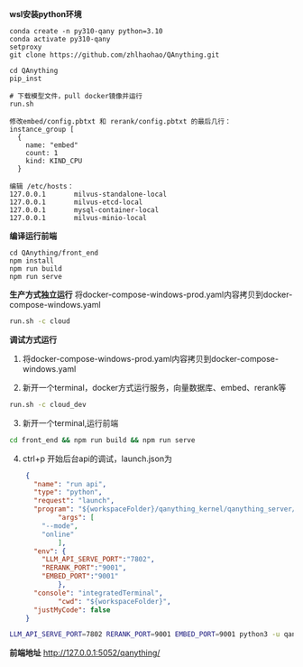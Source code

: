 **wsl安装python环境**
```
conda create -n py310-qany python=3.10
conda activate py310-qany
setproxy
git clone https://github.com/zhlhaohao/QAnything.git

cd QAnything
pip_inst

# 下载模型文件，pull docker镜像并运行
run.sh

修改embed/config.pbtxt 和 rerank/config.pbtxt 的最后几行：
instance_group [
  {
    name: "embed"
    count: 1
    kind: KIND_CPU
  }

编辑 /etc/hosts：
127.0.0.1       milvus-standalone-local
127.0.0.1       milvus-etcd-local
127.0.0.1       mysql-container-local
127.0.0.1       milvus-minio-local

```



**编译运行前端**
```
cd QAnything/front_end
npm install
npm run build
npm run serve
```


**生产方式独立运行**
将docker-compose-windows-prod.yaml内容拷贝到docker-compose-windows.yaml
```bash
run.sh -c cloud
```

**调试方式运行**
1. 将docker-compose-windows-prod.yaml内容拷贝到docker-compose-windows.yaml

2. 新开一个terminal，docker方式运行服务，向量数据库、embed、rerank等
```bash
run.sh -c cloud_dev
```


3. 新开一个terminal,运行前端
```bash
cd front_end && npm run build && npm run serve
```

4. ctrl+p 开始后台api的调试，launch.json为
```json
    {
      "name": "run api",
      "type": "python",
      "request": "launch",
      "program": "${workspaceFolder}/qanything_kernel/qanything_server/sanic_api.py",
			"args": [
        "--mode",
        "online"
			],
      "env": {
        "LLM_API_SERVE_PORT":"7802",
        "RERANK_PORT":"9001",
        "EMBED_PORT":"9001"
			},      
      "console": "integratedTerminal",
			"cwd": "${workspaceFolder}",
      "justMyCode": false
    }
```
```bash
LLM_API_SERVE_PORT=7802 RERANK_PORT=9001 EMBED_PORT=9001 python3 -u qanything_kernel/qanything_server/sanic_api.py --mode "online"
```


**前端地址**
http://127.0.0.1:5052/qanything/



